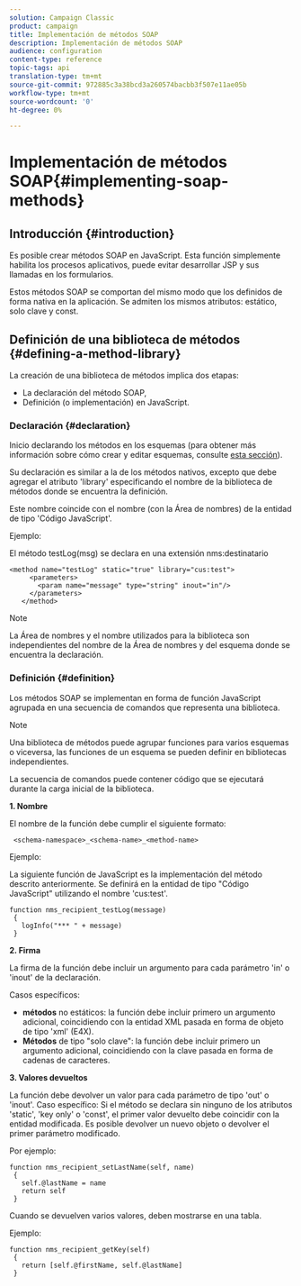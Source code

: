 ```yaml
---
solution: Campaign Classic
product: campaign
title: Implementación de métodos SOAP
description: Implementación de métodos SOAP
audience: configuration
content-type: reference
topic-tags: api
translation-type: tm+mt
source-git-commit: 972885c3a38bcd3a260574bacbb3f507e11ae05b
workflow-type: tm+mt
source-wordcount: '0'
ht-degree: 0%

---
```



# Implementación de métodos SOAP{#implementing-soap-methods}

## Introducción {#introduction}

Es posible crear métodos SOAP en JavaScript. Esta función simplemente habilita los procesos aplicativos, puede evitar desarrollar JSP y sus llamadas en los formularios.

Estos métodos SOAP se comportan del mismo modo que los definidos de forma nativa en la aplicación. Se admiten los mismos atributos: estático, solo clave y const.

## Definición de una biblioteca de métodos {#defining-a-method-library}

La creación de una biblioteca de métodos implica dos etapas:

* La declaración del método SOAP,
* Definición (o implementación) en JavaScript.

### Declaración {#declaration}

Inicio declarando los métodos en los esquemas (para obtener más información sobre cómo crear y editar esquemas, consulte [esta sección](../../configuration/using/about-schema-edition.md)).

Su declaración es similar a la de los métodos nativos, excepto que debe agregar el atributo &#39;library&#39; especificando el nombre de la biblioteca de métodos donde se encuentra la definición.

Este nombre coincide con el nombre (con la Área de nombres) de la entidad de tipo &#39;Código JavaScript&#39;.

Ejemplo:

El método testLog(msg) se declara en una extensión nms:destinatario

```
<method name="testLog" static="true" library="cus:test">
     <parameters>
       <param name="message" type="string" inout="in"/>
     </parameters>
   </method>
```

>[!NOTE]
>
>La Área de nombres y el nombre utilizados para la biblioteca son independientes del nombre de la Área de nombres y del esquema donde se encuentra la declaración.

### Definición {#definition}

Los métodos SOAP se implementan en forma de función JavaScript agrupada en una secuencia de comandos que representa una biblioteca.

>[!NOTE]
>
>Una biblioteca de métodos puede agrupar funciones para varios esquemas o viceversa, las funciones de un esquema se pueden definir en bibliotecas independientes.

La secuencia de comandos puede contener código que se ejecutará durante la carga inicial de la biblioteca.

**1. Nombre**

El nombre de la función debe cumplir el siguiente formato:

```
 <schema-namespace>_<schema-name>_<method-name>
```

Ejemplo:

La siguiente función de JavaScript es la implementación del método descrito anteriormente. Se definirá en la entidad de tipo &quot;Código JavaScript&quot; utilizando el nombre &#39;cus:test&#39;.

```
function nms_recipient_testLog(message)
 {
   logInfo("*** " + message)
 }
```

**2. Firma**

La firma de la función debe incluir un argumento para cada parámetro &#39;in&#39; o &#39;inout&#39; de la declaración.

Casos específicos:

* **métodos** no estáticos: la función debe incluir primero un argumento adicional, coincidiendo con la entidad XML pasada en forma de objeto de tipo &#39;xml&#39; (E4X).
* **Métodos** de tipo &quot;solo clave&quot;: la función debe incluir primero un argumento adicional, coincidiendo con la clave pasada en forma de cadenas de caracteres.

**3. Valores devueltos**

La función debe devolver un valor para cada parámetro de tipo &#39;out&#39; o &#39;inout&#39;. Caso específico: Si el método se declara sin ninguno de los atributos &#39;static&#39;, &#39;key only&#39; o &#39;const&#39;, el primer valor devuelto debe coincidir con la entidad modificada. Es posible devolver un nuevo objeto o devolver el primer parámetro modificado.

Por ejemplo:

```
function nms_recipient_setLastName(self, name)
 {
   self.@lastName = name
   return self
 }
```

Cuando se devuelven varios valores, deben mostrarse en una tabla.

Ejemplo:

```
function nms_recipient_getKey(self)
 {
   return [self.@firstName, self.@lastName]
 }
```

